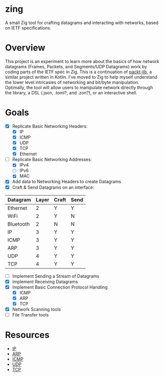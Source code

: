# zing

A small Zig tool for crafting datagrams and interacting with networks, based on IETF specifications.

# Overview
This project is an experiment to learn more about the basics of how network datagrams (Frames, Packets, and Segments/UDP Datagrams) work by coding parts of the IETF spec in Zig. This is a continuation of [packt-lib](https://github.com/00JCIV00/packt-lib), a similar project written in Kotlin. I've moved to Zig to help myself understand the lower level intricasies of networking and bit/byte manipulation. Optimally, the tool will allow users to manipulate network directly through the library, a DSL (.json, .toml?, and .zon?), or an interactive shell.

# Goals
- [x] Replicate Basic Networking Headers:
	- [x] IP
	- [x] ICMP
	- [x] UDP
	- [x] TCP
	- [x] Ethernet
- [ ] Replicate Basic Networking Addresses:
	- [x] IPv4
	- [ ] IPv6
	- [x] MAC
- [x] Add data to Networking Headers to create Datagrams
- [x] Craft & Send Datagrams on an interface:

| Datagram | Layer | Craft | Send |
|---|---|---|---|
| Ethernet | 2 | Y | Y |
| WiFi | 2 | Y | N |
| Bluetooth | 2 | N | N |
| IP | 3 | Y | Y |
| ICMP | 3 | Y | Y |
| ARP | 3 | Y | Y |
| UDP | 4 | Y | Y |
| TCP | 4 | Y | Y |

- [ ] Implement Sending a Stream of Datagrams
- [x] Implement Receiving Datagrams
- [x] Implement Basic Connection Protocol Handling
	- [x] ICMP
	- [x] ARP
	- [x] TCP
	
- [x] Network Scanning tools
- [ ] File Transfer tools

# Resources
- [IP](https://datatracker.ietf.org/doc/html/rfc791)
- [ARP](https://datatracker.ietf.org/doc/html/rfc826)
- [ICMP](https://datatracker.ietf.org/doc/html/rfc792)
- [UDP](https://datatracker.ietf.org/doc/html/rfc768)
- [TCP](https://www.ietf.org/rfc/rfc9293.html)
